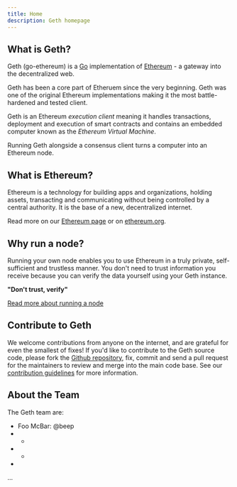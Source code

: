 ```yaml
---
title: Home
description: Geth homepage
---
```


## What is Geth?

Geth (go-ethereum) is a [Go](https://go.dev/) implementation of [Ethereum](http://ethereum.org) - a gateway into the decentralized web.

Geth has been a core part of Etheruem since the very beginning. Geth was one of the original Ethereum implementations making it the most battle-hardened and tested client.

Geth is an Ethereum *execution client* meaning it handles transactions, deployment and execution of smart contracts and contains an embedded computer known as the *Ethereum Virtual Machine*.

Running Geth alongside a consensus client turns a computer into an Ethereum node.


## What is Ethereum?

Ethereum is a technology for building apps and organizations, holding assets, transacting and communicating without being controlled by a central authority. It is the base of a new, decentralized internet.

Read more on our [Ethereum page](/ethereum) or on [ethereum.org](http://ethereum.org).


## Why run a node?

Running your own node enables you to use Ethereum in a truly private, self-sufficient and trustless manner. You don't need to trust information you receive because you can verify the data yourself using your Geth instance. 

**"Don't trust, verify"**

[Read more about running a node](http://https://ethereum.org/en/run-a-node/#main-content)



## Contribute to Geth

We welcome contributions from anyone on the internet, and are grateful for even the smallest of fixes! If you'd like to contribute to the Geth source code, please fork the [Github repository](https://github.com/ethereum/go-ethereum), fix, commit and send a pull request for the maintainers to review and merge into the main code base. See our [contribution guidelines](/content/docs/developers/contributing.md) for more information.


## About the Team

The Geth team are:

* Foo McBar: @beep
* -
* -
* 
...



 